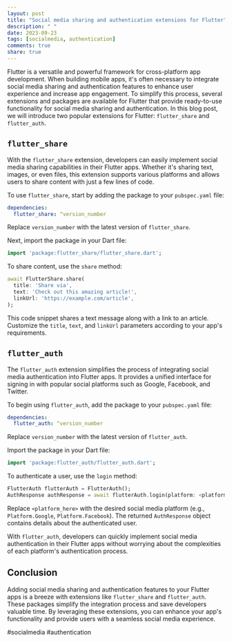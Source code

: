 ```yaml
---
layout: post
title: "Social media sharing and authentication extensions for Flutter"
description: " "
date: 2023-09-23
tags: [socialmedia, authentication]
comments: true
share: true
---
```


Flutter is a versatile and powerful framework for cross-platform app development. When building mobile apps, it's often necessary to integrate social media sharing and authentication features to enhance user experience and increase app engagement. To simplify this process, several extensions and packages are available for Flutter that provide ready-to-use functionality for social media sharing and authentication. In this blog post, we will introduce two popular extensions for Flutter: `flutter_share` and `flutter_auth`.

## `flutter_share`

With the `flutter_share` extension, developers can easily implement social media sharing capabilities in their Flutter apps. Whether it's sharing text, images, or even files, this extension supports various platforms and allows users to share content with just a few lines of code.

To use `flutter_share`, start by adding the package to your `pubspec.yaml` file:

```yaml
dependencies:
  flutter_share: ^version_number
```

Replace `version_number` with the latest version of `flutter_share`.

Next, import the package in your Dart file:

```dart
import 'package:flutter_share/flutter_share.dart';
```

To share content, use the `share` method:

```dart
await FlutterShare.share(
  title: 'Share via',
  text: 'Check out this amazing article!',
  linkUrl: 'https://example.com/article',
);
```

This code snippet shares a text message along with a link to an article. Customize the `title`, `text`, and `linkUrl` parameters according to your app's requirements.

## `flutter_auth`

The `flutter_auth` extension simplifies the process of integrating social media authentication into Flutter apps. It provides a unified interface for signing in with popular social platforms such as Google, Facebook, and Twitter.

To begin using `flutter_auth`, add the package to your `pubspec.yaml` file:

```yaml
dependencies:
  flutter_auth: ^version_number
```

Replace `version_number` with the latest version of `flutter_auth`.

Import the package in your Dart file:

```dart
import 'package:flutter_auth/flutter_auth.dart';
```

To authenticate a user, use the `login` method:

```dart
FlutterAuth flutterAuth = FlutterAuth();
AuthResponse authResponse = await flutterAuth.login(platform: <platform_here>);
```

Replace `<platform_here>` with the desired social media platform (e.g., `Platform.Google`, `Platform.Facebook`). The returned `AuthResponse` object contains details about the authenticated user.

With `flutter_auth`, developers can quickly implement social media authentication in their Flutter apps without worrying about the complexities of each platform's authentication process.

## Conclusion

Adding social media sharing and authentication features to your Flutter apps is a breeze with extensions like `flutter_share` and `flutter_auth`. These packages simplify the integration process and save developers valuable time. By leveraging these extensions, you can enhance your app's functionality and provide users with a seamless social media experience.

#socialmedia #authentication